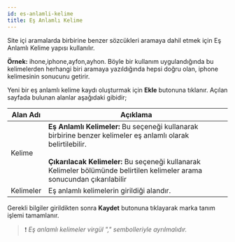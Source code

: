 ```yaml
---
id: es-anlamli-kelime
title: Eş Anlamlı Kelime
---
```


Site içi aramalarda birbirine benzer sözcükleri aramaya dahil etmek için Eş Anlamlı Kelime yapısı kullanılır.

**Örnek:** ihone,iphone,ayfon,ayhon. Böyle bir kullanım uygulandığında bu kelimelerden herhangi biri aramaya yazıldığında hepsi doğru olan, iphone kelimesinin sonucunu getirir.

Yeni bir eş anlamlı kelime kaydı oluşturmak için **Ekle** butonuna tıklanır. Açılan sayfada bulunan alanlar aşağıdaki gibidir;

|Alan Adı|Açıklama|
|--|--|
|Kelime|**Eş Anlamlı Kelimeler:** Bu seçeneği kullanarak birbirine benzer kelimeler eş anlamlı olarak belirtilebilir.<br><br>**Çıkarılacak Kelimeler:** Bu seçeneği kullanarak Kelimeler bölümünde belirtilen kelimeler arama sonucundan çıkarılabilir|
|Kelimeler|Eş anlamlı kelimelerin girildiği alandır.|

Gerekli bilgiler girildikten sonra **Kaydet** butonuna tıklayarak marka tanım işlemi tamamlanır.

>❗️ _Eş anlamlı kelimeler virgül "," sembolleriyle ayrılmalıdır._ 